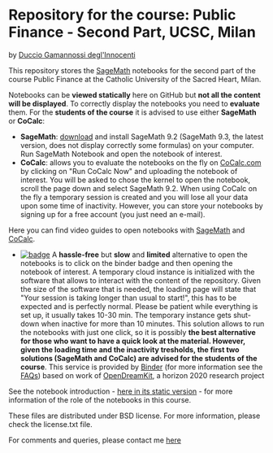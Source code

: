 # Repository for the course: Public Finance - Second Part, UCSC, Milan

by [Duccio Gamannossi degl'Innocenti](http://www.dgdi.me)


This repository stores the [SageMath](http://www.sagemath.org/) notebooks for the second part of the course Public Finance at the Catholic University of the Sacred Heart, Milan. 

Notebooks can be **viewed statically** here on GitHub but **not all the content will be displayed**. 
To correctly display the notebooks you need to **evaluate** them. For the **students of the course** it is advised to use either **SageMath** or **CoCalc**:

 * **SageMath**: [download](http://www.sagemath.org/download.html) and install SageMath 9.2 (SageMath 9.3, the latest version, does not display correctly some formulas) on your computer. Run SageMath Notebook and open the notebook of interest.
 * **CoCalc**: allows you to evaluate the notebooks on the fly on [CoCalc.com](https://cocalc.com/) by clicking on "Run CoCalc Now" and uploading the notebook of interest. You will be asked to chose the kernel to open the notebook, scroll the page down and select SageMath 9.2. When using CoCalc on the fly a temporary session is created and you will lose all your data upon some time of inactivity. However, you can store your notebooks by signing up for a free account (you just need an e-mail). 
 
Here you can find video guides to open notebooks with [SageMath](http://www.dgdi.me/data/video/open_notebooks_sagemath.mp4) and [CoCalc](http://www.dgdi.me/data/video/open_notebooks_cocalc.mp4). 

 
* [![badge](https://mybinder.org/badge_logo.svg)](https://mybinder.org/v2/gh/dgdi/public_finance_UCSC/main?filepath=notebooks%2Fnotebook_00_introduction.ipynb) A **hassle-free** but **slow** and **limited** alternative to open the notebooks is to click on the binder badge and then opening the notebook of interest. A temporary cloud instance is initialized with the software that allows to interact with the content of the repository. Given the size of the software that is needed, the loading page will state that "Your session is taking longer than usual to start!", this has to be expected and is perfectly normal. Please be patient while everything is set up, it usually takes 10-30 min. The temporary instance gets shut-down when inactive for more than 10 minutes. This solution allows to run the notebooks with just one click, so it is possibly **the best alternative for those who want to have a quick look at the material. However, given the loading time and the inactivity tresholds, the first two solutions (SageMath and CoCalc) are advised for the students of the course**. This service is provided by [Binder](https://mybinder.org/) (for more information see the [FAQs](https://mybinder.readthedocs.io/en/latest/faq.html)) based on work of [OpenDreamKit](https://opendreamkit.org/), a horizon 2020 research project
 
See the notebook introduction - [here in its static version](https://github.com/dgdi/public_finance_UCSC/blob/main/notebooks/notebook_00_introduction.ipynb) -  for more information of the role of the notebooks in this course.

These files are distributed under BSD license. For more information, please check the license.txt file.

For comments and queries, please contact me [here](mailto:duccio.gamannossi@unicatt.it)

